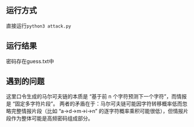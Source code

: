 ## 运行方式
直接运行` python3 attack.py `

## 运行结果
密码存在guess.txt中

## 遇到的问题
这里口令生成的马尔可夫链的本质是 “基于前 n 个字符预测下一个字符”，而情报是 “固定多字符片段”。
两者的矛盾在于：马尔可夫链可能因字符转移概率低而忽略完整情报片段（比如 “a→d→m→i→n” 的逐字符概率乘积可能很低），但情报片段作为整体可能是高频密码组成部分。
